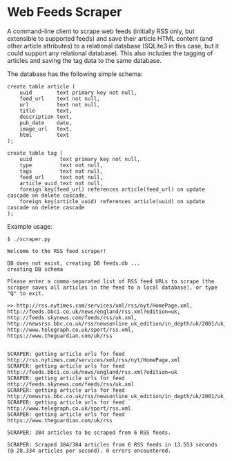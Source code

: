 # Web Feeds Scraper

A command-line client to scrape web feeds (initially RSS only, but extensible to supported feeds) and save their article HTML content (and other article attributes) to a relational database (SQLite3 in this case, but it could support any relational database). This also includes the tagging of articles and saving the tag data to the same database.

The database has the following simple schema:
    
    create table article (
        uuid        text primary key not null,
        feed_url    text not null,
        url         text not null,
        title       text,
        description text,
        pub_date    date,
        image_url   text,
        html        text
    );

    create table tag (
        uuid         text primary key not null,
        type         text not null,
        tags         text not null,
        feed_url     text not null,
        article_uuid text not null,
        foreign key(feed_url) references article(feed_url) on update cascade on delete cascade,
        foreign key(article_uuid) references article(uuid) on update cascade on delete cascade
    );

Example usage:

    $ ./scraper.py

    Welcome to the RSS feed scraper!

    DB does not exist, creating DB feeds.db ... 
    creating DB schema 

    Please enter a comma-separated list of RSS feed URLs to scrape (the scraper saves all articles in the feed to a local database), or type "Q" to exit.

    >> http://rss.nytimes.com/services/xml/rss/nyt/HomePage.xml, http://feeds.bbci.co.uk/news/england/rss.xml?edition=uk, http://feeds.skynews.com/feeds/rss/uk.xml, http://newsrss.bbc.co.uk/rss/newsonline_uk_edition/in_depth/uk/2001/uk_and_the_euro/rss.xml, http://www.telegraph.co.uk/sport/rss.xml, https://www.theguardian.com/uk/rss


    SCRAPER: getting article urls for feed http://rss.nytimes.com/services/xml/rss/nyt/HomePage.xml
    SCRAPER: getting article urls for feed http://feeds.bbci.co.uk/news/england/rss.xml?edition=uk
    SCRAPER: getting article urls for feed http://feeds.skynews.com/feeds/rss/uk.xml
    SCRAPER: getting article urls for feed http://newsrss.bbc.co.uk/rss/newsonline_uk_edition/in_depth/uk/2001/uk_and_the_euro/rss.xml
    SCRAPER: getting article urls for feed http://www.telegraph.co.uk/sport/rss.xml
    SCRAPER: getting article urls for feed https://www.theguardian.com/uk/rss

    SCRAPER: 384 articles to be scraped from 6 RSS feeds.

    SCRAPER: Scraped 384/384 articles from 6 RSS feeds in 13.553 seconds (@ 28.334 articles per second). 0 errors encountered.
